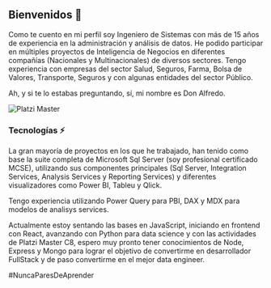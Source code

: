 ## Bienvenidos 👋

Como te cuento en mi perfil soy Ingeniero de Sistemas con más de 15 años de experiencia en la administración y análisis de datos. He podido participar en múltiples proyectos de Inteligencia de Negocios en diferentes compañías (Nacionales y Multinacionales) de diversos sectores. Tengo experiencia con empresas del sector Salud, Seguros, Farma, Bolsa de Valores, Transporte, Seguros y con algunas entidades del sector Público. 

Ah, y si te lo estabas preguntando, sí, mi nombre es Don Alfredo.

![Platzi Master](https://img.shields.io/badge/Platzi%20Master-C8-95ca3e)

### Tecnologías ⚡

La gran mayoría de proyectos en los que he trabajado, han tenido como base la suite completa de Microsoft Sql Server (soy profesional certificado MCSE), utilizando sus componentes principales (Sql Server, Integration Services, Analysis Services y Reporting Services) y diferentes visualizadores como Power BI, Tableu y Qlick. 

Tengo experiencia utilizando Power Query para PBI, DAX y MDX para modelos de analisys services.

Actualmente estoy sentando las bases en JavaScript, iniciando en frontend con React, avanzando con Python para data science y con las actividades de Platzi Master C8, espero muy pronto tener conocimientos de Node, Express y Mongo para lograr el objetivo de convertirme en desarrollador FullStack y de paso convertirme en el mejor data engineer.

#NuncaParesDeAprender



<!--
**donfuentes/donfuentes** is a ✨ _special_ ✨ repository because its `README.md` (this file) appears on your GitHub profile.

Here are some ideas to get you started:

- 🔭 I’m currently working on ...
- 🌱 I’m currently learning ...
- 👯 I’m looking to collaborate on ...
- 🤔 I’m looking for help with ...
- 💬 Ask me about ...
- 📫 How to reach me: ...
- 😄 Pronouns: ...
- ⚡ Fun fact: ...
-->
